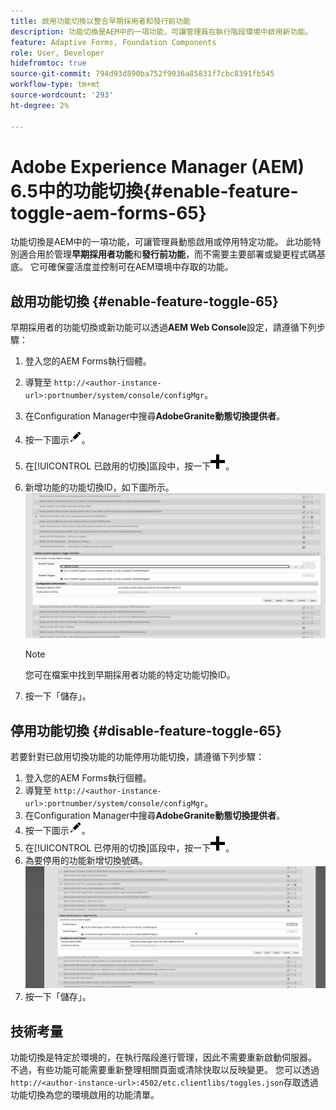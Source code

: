 ```yaml
---
title: 啟用功能切換以整合早期採用者和發行前功能
description: 功能切換是AEM中的一項功能，可讓管理員在執行階段環境中啟用新功能。
feature: Adaptive Forms, Foundation Components
role: User, Developer
hidefromtoc: true
source-git-commit: 794d93d890ba752f9036a85831f7cbc8391fb545
workflow-type: tm+mt
source-wordcount: '293'
ht-degree: 2%

---
```


# Adobe Experience Manager (AEM) 6.5中的功能切換{#enable-feature-toggle-aem-forms-65}

功能切換是AEM中的一項功能，可讓管理員動態啟用或停用特定功能。 此功能特別適合用於管理&#x200B;**早期採用者功能**&#x200B;和&#x200B;**發行前功能**，而不需要主要部署或變更程式碼基底。 它可確保靈活度並控制可在AEM環境中存取的功能。

## 啟用功能切換 {#enable-feature-toggle-65}

早期採用者的功能切換或新功能可以透過&#x200B;**AEM Web Console**&#x200B;設定，請遵循下列步驟：

1. 登入您的AEM Forms執行個體。
2. 導覽至 `http://<author-instance-url>:portnumber/system/console/configMgr`。
3. 在Configuration Manager中搜尋&#x200B;**AdobeGranite動態切換提供者**。
4. 按一下圖示![鉛筆圖示](assets/illustratorcc_penciltool_cur_edit_2_17.png)。
5. 在[!UICONTROL 已啟用的切換]區段中，按一下![鉛筆圖示](assets/aem6forms_add.png)。
6. 新增功能的功能切換ID，如下圖所示。
   ![新增切換](assets/add_toggle_number_forms.png)

   >[!NOTE]
   >
   >您可在檔案中找到早期採用者功能的特定功能切換ID。

7. 按一下「儲存」。

## 停用功能切換 {#disable-feature-toggle-65}

若要針對已啟用切換功能的功能停用功能切換，請遵循下列步驟：

1. 登入您的AEM Forms執行個體。
2. 導覽至 `http://<author-instance-url>:portnumber/system/console/configMgr`。
3. 在Configuration Manager中搜尋&#x200B;**AdobeGranite動態切換提供者**。
4. 按一下圖示![鉛筆圖示](assets/illustratorcc_penciltool_cur_edit_2_17.png)。
5. 在[!UICONTROL 已停用的切換]區段中，按一下![鉛筆圖示](assets/aem6forms_add.png)。
6. 為要停用的功能新增切換號碼。
   ![移除切換](assets/remove_toggle_feature_forms.png)
7. 按一下「儲存」。

## 技術考量

功能切換是特定於環境的，在執行階段進行管理，因此不需要重新啟動伺服器。 不過，有些功能可能需要重新整理相關頁面或清除快取以反映變更。
您可以透過`http://<author-instance-url>:4502/etc.clientlibs/toggles.json`存取透過功能切換為您的環境啟用的功能清單。